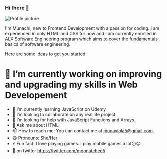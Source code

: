 ### Hi there 👋

![Profile picture](C:\Users\USER\Desktop\03-CSS-fundamentals\img\Muna.JPG)

I'm Munachi, new to Frontend Development with a passion for coding. I am experienced in only HTML and CSS for now and I am currently enrolled in ALX Software Engineering program which aims to cover the fundamentals basics of software engineering.

Here are some ideas to get you started:

# 🔭 I’m currently working on improving and upgrading my skills in Web Developement
- 🌱 I’m currently learning JavaScript on Udemy
- 👯 I’m looking to collaborate on any real life project
- 🤔 I’m looking for help with JavaScript Functions and Arrays
- 💬 Ask me about HTML
- 📫 How to reach me: You can contact me at [munaviola5@gmail.com](mailto:munaviola5@gmail.com).
- 😄 Pronouns: She/Her
- ⚡ Fun fact: I love playing games. I play mobile games a lot😚😊
- 💬 on twitter https://twitter.com/moonatchee5

